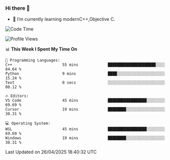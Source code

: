 ### Hi there 👋
- 🌱 I’m currently learning modernC++,Objective C.
<!--
**Asukaki7/Asukaki7** is a ✨ _special_ ✨ repository because its `README.md` (this file) appears on your GitHub profile.

Here are some ideas to get you started:

- 🔭 I’m currently working on ...
- 🌱 I’m currently learning ...
- 👯 I’m looking to collaborate on ...
- 🤔 I’m looking for help with ...
- 💬 Ask me about ...
- 📫 How to reach me: ...
- 😄 Pronouns: ...
- ⚡ Fun fact: ...
-->
<!--START_SECTION:waka-->
![Code Time](http://img.shields.io/badge/Code%20Time-532%20hrs%2029%20mins-blue)

![Profile Views](http://img.shields.io/badge/Profile%20Views-1-blue)

📊 **This Week I Spent My Time On** 

```text
💬 Programming Languages: 
C++                      55 mins             █████████████████████░░░░   84.64 % 
Python                   9 mins              ████░░░░░░░░░░░░░░░░░░░░░   15.24 % 
Text                     0 secs              ░░░░░░░░░░░░░░░░░░░░░░░░░   00.12 % 

🔥 Editors: 
VS Code                  45 mins             █████████████████░░░░░░░░   69.69 % 
Cursor                   19 mins             ████████░░░░░░░░░░░░░░░░░   30.31 % 

💻 Operating System: 
WSL                      45 mins             █████████████████░░░░░░░░   69.69 % 
Windows                  19 mins             ████████░░░░░░░░░░░░░░░░░   30.31 % 
```


 Last Updated on 26/04/2025 18:40:32 UTC
<!--END_SECTION:waka-->
